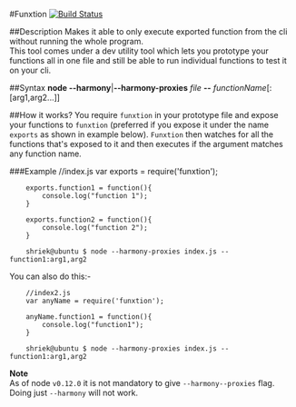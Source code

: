 #Funxtion
[![Build Status](https://travis-ci.org/sinkingshriek/funxtion.svg)](https://travis-ci.org/sinkingshriek/funxtion)

##Description
Makes it able to only execute exported function from the cli without running the whole program.  
This tool comes under a dev utility tool which lets you prototype your functions all in one file and still be able to run individual functions to test it on your cli. 

##Syntax
**node --harmony**|**--harmony-proxies** *file* **--** *functionName*[:[arg1,arg2...]]

##How it works?
You require `funxtion` in your prototype file and expose your functions to `funxtion` (preferred if you expose it under the name `exports` as shown in example below). `Funxtion` then watches for all the functions that's exposed to it and then executes if the argument matches any function name.


###Example
		//index.js
		var exports = require('funxtion');

		exports.function1 = function(){
			console.log("function 1");
		}

		exports.function2 = function(){
			console.log("function 2");
		}

		shriek@ubuntu $ node --harmony-proxies index.js -- function1:arg1,arg2

You can also do this:-

		//index2.js
		var anyName = require('funxtion');
		
		anyName.function1 = function(){
			console.log("function1");
		}

		shriek@ubuntu $ node --harmony-proxies index.js -- function1:arg1,arg2

**Note**  
As of node `v0.12.0` it is not mandatory to give  `--harmony--proxies` flag. Doing just `--harmony` will not work.
